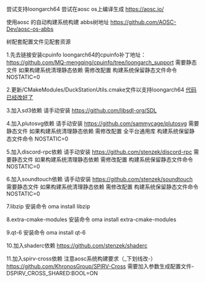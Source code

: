 尝试支持loongarch64     尝试在aosc os上编译生成 https://aosc.io/

使用aosc 的自动构建系统构建 abbs树地址 https://github.com/AOSC-Dev/aosc-os-abbs

树配套配置文件见配套资源

1.先去链接安装cpuinfo loongarch64的cpuinfo补丁地址：   https://github.com/MQ-mengqing/cpuinfo/tree/loongarch_support 需要静态文件 如果构建系统清理静态依赖 需修改配置  构建系统保留静态文件命令 NOSTATIC=0

2.更新/CMakeModules/DuckStationUtils.cmake文件以支持loongarch64 [代码已经改好了](https://github.com/ouni666/duckstation/blob/master/CMakeModules/DuckStationUtils.cmake)

3.加入sd3依赖 请手动安装                               https://github.com/libsdl-org/SDL

4.加入plutosvg依赖 请手动安装                          https://github.com/sammycage/plutosvg  需要静态文件 如果构建系统清理静态依赖 需修改配置 全平台通用库 构建系统保留静态文件命令 NOSTATIC=0

5.加入discord-rpc依赖 请手动安装                       https://github.com/stenzek/discord-rpc 需要静态文件 如果构建系统清理静态依赖 需修改配置  构建系统保留静态文件命令 NOSTATIC=0

6.加入soundtouch依赖 请手动安装                        https://github.com/stenzek/soundtouch 需要静态文件 如果构建系统清理静态依赖 需修改配置   构建系统保留静态文件命令 NOSTATIC=0

7.libzip              安装命令 oma install libzip

8.extra-cmake-modules 安装命令 oma install extra-cmake-modules 

9.qt-6                安装命令 oma install qt-6

10.加入shaderc依赖                                    https://github.com/stenzek/shaderc

11.加入spirv-cross依赖    注意aosc系统构建要求（_下划线改-）   https://github.com/KhronosGroup/SPIRV-Cross  需要加入参数生成配置文件-DSPIRV_CROSS_SHARED:BOOL=ON



